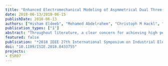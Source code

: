 ```yaml
---
title: "Enhanced Electromechanical Modeling of Asymmetrical Dual Three-Phase IPMSM Drives"
date: 2018-06-13/2018-06-15
publishDate: 2018-06-13
authors: ["Hisham Eldeeb", "Mohamed Abdelrahem", "Christoph M Hackl", "Ayman S Abdel-Khalik"]
publication_types: ["1"]
abstract: "Throughout literature, a clear concern for achieving high performance stator current control of asymmetrical dual three- phase IPMSM drives as well as fault tolerant strategies were demonstrated. However, limited attention was given on how to effectively compute, simulate and compare the expected (i.e. simulated) and the practically applied electromechanical torque. This requires an accurate electromechanical model with precise electromechanical torque estimation. This paper presents a high fidelity direct-quadrature (dq) model capable of describing the generated electromechanical torque. The presented method is based on obtaining the non-linear flux linkage maps as well as describing the harmonic models, which contribute to the average and ripple torque, respectively. The flux linkage maps contribute in the tuning of the stator current controllers and electromechanical torque computation, which is compared to the computed torque from the manufacturer parameters and literature. The proposed model does not require previous knowledge concerning geometric and machine design data. The results coincide to a high extent with the experimental validations on a 2.5 kW asymmetrical dual three-phase IPMSM prototype."
featured: false
publication: "*2018 IEEE 27th International Symposium on Industrial Electronics (ISIE)*"
doi: "10.1109/ISIE.2018.8433755"
projects:
- ESR07
---
```



